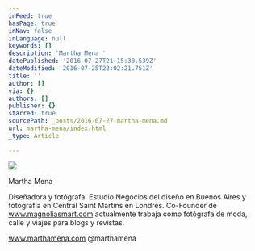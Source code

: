 ```yaml
---
inFeed: true
hasPage: true
inNav: false
inLanguage: null
keywords: []
description: 'Martha Mena '
datePublished: '2016-07-27T21:15:30.539Z'
dateModified: '2016-07-25T22:02:21.751Z'
title: ''
author: []
via: {}
authors: []
publisher: {}
starred: true
sourcePath: _posts/2016-07-27-martha-mena.md
url: martha-mena/index.html
_type: Article

---
```

![](https://the-grid-user-content.s3-us-west-2.amazonaws.com/169e4e6d-b64e-4c70-b8b2-90428284eab7.jpg)

Martha Mena 

Diseñadora y fotógrafa. Estudio Negocios del diseño en Buenos Aires y fotografía en Central Saint Martins en Londres. Co-Founder de www.magnoliasmart.com actualmente trabaja como fotógrafa de moda, calle y viajes para blogs y revistas. 

www.marthamena.com @marthamena